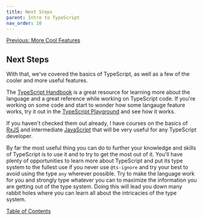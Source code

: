```yaml
---
title: Next Steps
parent: Intro to TypeScript
nav_order: 10
---
```

[Previous: More Cool Features](9-cool-stuff.md)

## Next Steps
With that, we've covered the basics of TypeScript, as well as a few of the cooler and more useful features.

The [TypeScript Handbook](https://www.typescriptlang.org/docs/handbook/intro.html) is a great resource for learning more about the language and a great reference while working on TypeScript code. If you're working on some code and start to wonder how some langauge feature works, try it out in the [TypeScript Playground](https://www.typescriptlang.org/play) and see how it works.

If you haven't checked them out already, I have courses on the basics of [RxJS](../RxJS/0-intro) and intermediate [JavaScript](../So%20You%20Think%20You%20Know%20JavaScript/0-intro) that will be very useful for any TypeScript developer.

By far the most useful thing you can do to further your knowledge and skills of TypeScript is to use it and to try to get the most out of it. You'll have plenty of opportunities to learn more about TypeScript and put its type system to the fullest use if you never use `@ts-ignore` and try your best to avoid using the type `any` wherever possible. Try to make the language work for you and strongly type whatever you can to maximize the information you are getting out of the type system. Doing this will lead you down many rabbit holes where you can learn all about the intricacies of the type system.

[Table of Contents](0-intro.md)
